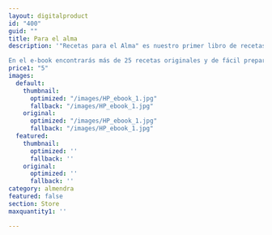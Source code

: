 ```yaml
---
layout: digitalproduct
id: "400"
guid: ""
title: Para el alma
description: '"Recetas para el Alma" es nuestro primer libro de recetas creado para enseñarte a nutrir tu cuerpo y alma con comida saludable y deliciosa. 

En el e-book encontrarás más de 25 recetas originales y de fácil preparación, para todos los tiempos de comida, que te motivarán a llevar un estilo de vida saludable y sostenible en el tiempo.'
price1: "5"
images:
  default:
    thumbnail:
      optimized: "/images/HP_ebook_1.jpg"
      fallback: "/images/HP_ebook_1.jpg"
    original:
      optimized: "/images/HP_ebook_1.jpg"
      fallback: "/images/HP_ebook_1.jpg"
  featured:
    thumbnail:
      optimized: ''
      fallback: ''
    original:
      optimized: ''
      fallback: ''
category: almendra
featured: false
section: Store
maxquantity1: ''

---
```


